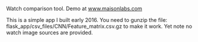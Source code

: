 Watch comparison tool. Demo at www.maisonlabs.com

This is a simple app I built early 2016. You need to gunzip the file:
flask_app/csv_files/CNN/Feature_matrix.csv.gz to make it work. Yet note
no watch image sources are provided.  




